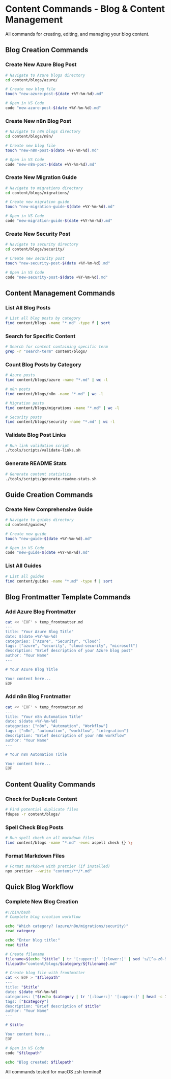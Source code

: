 # Content Commands - Blog & Content Management

All commands for creating, editing, and managing your blog content.

## Blog Creation Commands

### Create New Azure Blog Post
```bash
# Navigate to Azure blogs directory
cd content/blogs/azure/

# Create new blog file
touch "new-azure-post-$(date +%Y-%m-%d).md"

# Open in VS Code
code "new-azure-post-$(date +%Y-%m-%d).md"
```

### Create New n8n Blog Post
```bash
# Navigate to n8n blogs directory
cd content/blogs/n8n/

# Create new blog file
touch "new-n8n-post-$(date +%Y-%m-%d).md"

# Open in VS Code
code "new-n8n-post-$(date +%Y-%m-%d).md"
```

### Create New Migration Guide
```bash
# Navigate to migrations directory
cd content/blogs/migrations/

# Create new migration guide
touch "new-migration-guide-$(date +%Y-%m-%d).md"

# Open in VS Code
code "new-migration-guide-$(date +%Y-%m-%d).md"
```

### Create New Security Post
```bash
# Navigate to security directory
cd content/blogs/security/

# Create new security post
touch "new-security-post-$(date +%Y-%m-%d).md"

# Open in VS Code
code "new-security-post-$(date +%Y-%m-%d).md"
```

## Content Management Commands

### List All Blog Posts
```bash
# List all blog posts by category
find content/blogs -name "*.md" -type f | sort
```

### Search for Specific Content
```bash
# Search for content containing specific term
grep -r "search-term" content/blogs/
```

### Count Blog Posts by Category
```bash
# Azure posts
find content/blogs/azure -name "*.md" | wc -l

# n8n posts
find content/blogs/n8n -name "*.md" | wc -l

# Migration posts
find content/blogs/migrations -name "*.md" | wc -l

# Security posts
find content/blogs/security -name "*.md" | wc -l
```

### Validate Blog Post Links
```bash
# Run link validation script
./tools/scripts/validate-links.sh
```

### Generate README Stats
```bash
# Generate content statistics
./tools/scripts/generate-readme-stats.sh
```

## Guide Creation Commands

### Create New Comprehensive Guide
```bash
# Navigate to guides directory
cd content/guides/

# Create new guide
touch "new-guide-$(date +%Y-%m-%d).md"

# Open in VS Code
code "new-guide-$(date +%Y-%m-%d).md"
```

### List All Guides
```bash
# List all guides
find content/guides -name "*.md" -type f | sort
```

## Blog Frontmatter Template Commands

### Add Azure Blog Frontmatter
```bash
cat << 'EOF' > temp_frontmatter.md
---
title: "Your Azure Blog Title"
date: $(date +%Y-%m-%d)
categories: ["Azure", "Security", "Cloud"]
tags: ["azure", "security", "cloud-security", "microsoft"]
description: "Brief description of your Azure blog post"
author: "Your Name"
---

# Your Azure Blog Title

Your content here...
EOF
```

### Add n8n Blog Frontmatter
```bash
cat << 'EOF' > temp_frontmatter.md
---
title: "Your n8n Automation Title"
date: $(date +%Y-%m-%d)
categories: ["n8n", "Automation", "Workflow"]
tags: ["n8n", "automation", "workflow", "integration"]
description: "Brief description of your n8n workflow"
author: "Your Name"
---

# Your n8n Automation Title

Your content here...
EOF
```

## Content Quality Commands

### Check for Duplicate Content
```bash
# Find potential duplicate files
fdupes -r content/blogs/
```

### Spell Check Blog Posts
```bash
# Run spell check on all markdown files
find content/blogs -name "*.md" -exec aspell check {} \;
```

### Format Markdown Files
```bash
# Format markdown with prettier (if installed)
npx prettier --write "content/**/*.md"
```

## Quick Blog Workflow

### Complete New Blog Creation
```bash
#!/bin/bash
# Complete blog creation workflow

echo "Which category? (azure/n8n/migrations/security)"
read category

echo "Enter blog title:"
read title

# Create filename
filename=$(echo "$title" | tr '[:upper:]' '[:lower:]' | sed 's/[^a-z0-9]/-/g' | sed 's/--*/-/g' | sed 's/^-\|-$//g')
filepath="content/blogs/$category/${filename}.md"

# Create blog file with frontmatter
cat << EOF > "$filepath"
---
title: "$title"
date: $(date +%Y-%m-%d)
categories: ["$(echo $category | tr '[:lower:]' '[:upper:]' | head -c 1)$(echo $category | tail -c +2)"]
tags: ["$category"]
description: "Brief description of $title"
author: "Your Name"
---

# $title

Your content here...
EOF

# Open in VS Code
code "$filepath"

echo "Blog created: $filepath"
```

All commands tested for macOS zsh terminal!
